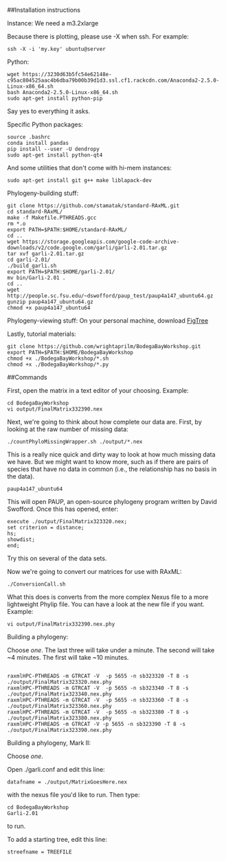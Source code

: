 ##Installation instructions

Instance: We need a m3.2xlarge

Because there is plotting, please use -X when ssh. For example:

```UNIX
ssh -X -i 'my.key' ubuntu@server
```

Python:

```UNIX
wget https://3230d63b5fc54e62148e-c95ac804525aac4b6dba79b00b39d1d3.ssl.cf1.rackcdn.com/Anaconda2-2.5.0-Linux-x86_64.sh 
bash Anaconda2-2.5.0-Linux-x86_64.sh 
sudo apt-get install python-pip 
```
Say yes to everything it asks.

Specific Python packages:

```UNIX
source .bashrc 
conda install pandas 
pip install --user -U dendropy  
sudo apt-get install python-qt4 
```

And some utilities that don't come with hi-mem instances:

```UNIX
sudo apt-get install git g++ make liblapack-dev
```

Phylogeny-building stuff:

```UNIX
git clone https://github.com/stamatak/standard-RAxML.git  
cd standard-RAxML/  
make -f Makefile.PTHREADS.gcc  
rm *.o  
export PATH=$PATH:$HOME/standard-RAxML/  
cd ..  
wget https://storage.googleapis.com/google-code-archive-downloads/v2/code.google.com/garli/garli-2.01.tar.gz  
tar xvf garli-2.01.tar.gz  
cd garli-2.01/  
./build_garli.sh  
export PATH=$PATH:$HOME/garli-2.01/  
mv bin/Garli-2.01 .  
cd ..  
wget http://people.sc.fsu.edu/~dswofford/paup_test/paup4a147_ubuntu64.gz  
gunzip paup4a147_ubuntu64.gz  
chmod +x paup4a147_ubuntu64  
```

Phylogeny-viewing stuff: On your personal machine, download [FigTree](http://tree.bio.ed.ac.uk/software/figtree/)


Lastly, tutorial materials:

```UNIX
git clone https://github.com/wrightaprilm/BodegaBayWorkshop.git  
export PATH=$PATH:$HOME/BodegaBayWorkshop  
chmod +x ./BodegaBayWorkshop/*.sh  
chmod +x ./BodegaBayWorkshop/*.py  
```

##Commands

First, open the matrix in a text editor of your choosing. Example:

```UNIX
cd BodegaBayWorkshop
vi output/FinalMatrix332390.nex
```

Next, we're going to think about how complete our data are. First, by looking at the raw number of missing data:

```UNIX
./countPhyloMissingWrapper.sh ./output/*.nex
```

This is a really nice quick and dirty way to look at how much missing data we have. But we might want to know more, such as if there are pairs of species that have no data in common (i.e., the relationship has no basis in the data).

```UNIX
paup4a147_ubuntu64
```

This will open PAUP, an open-source phylogeny program written by David Swofford. Once this has opened, enter:

```UNIX
execute ./output/FinalMatrix323320.nex;
set criterion = distance;
hs;
showdist;
end;
```

Try this on several of the data sets. 

Now we're going to convert our matrices for use with RAxML:

```UNIX
./ConversionCall.sh
```

What this does is converts from the more complex Nexus file to a more lightweight Phylip file. You can have a look at the new file if you want. Example:

```UNIX
vi output/FinalMatrix332390.nex.phy
```
Building a phylogeny:

Choose _one_. The last three will take under a minute. The second will take ~4 minutes. The
first will take ~10 minutes.

```UNIX

raxmlHPC-PTHREADS -m GTRCAT -V  -p 5655 -n sb323320 -T 8 -s ./output/FinalMatrix323320.nex.phy 
raxmlHPC-PTHREADS -m GTRCAT -V  -p 5655 -n sb323340 -T 8 -s ./output/FinalMatrix323340.nex.phy 
raxmlHPC-PTHREADS -m GTRCAT -V  -p 5655 -n sb323360 -T 8 -s ./output/FinalMatrix323360.nex.phy 
raxmlHPC-PTHREADS -m GTRCAT -V  -p 5655 -n sb323380 -T 8 -s ./output/FinalMatrix323380.nex.phy 
raxmlHPC-PTHREADS -m GTRCAT -V -p 5655 -n sb323390 -T 8 -s ./output/FinalMatrix323390.nex.phy 
```


Building a phylogeny, Mark II:

Choose _one_. 

Open ./garli.conf and edit this line:

```UNIX
datafname = ./output/MatrixGoesHere.nex
```

with the nexus file you'd like to run. Then type:

```UNIX
cd BodegaBayWorkshop
Garli-2.01
```

to run.

To add a starting tree, edit this line:

```UNIX
streefname = TREEFILE
```
